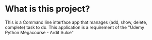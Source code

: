 # What is this project?
This is a Command line interface app that manages
(add, show, delete, complete) task to do.
This application is a requirement of the 
"Udemy Python Megacourse - Ardit Sulce"
